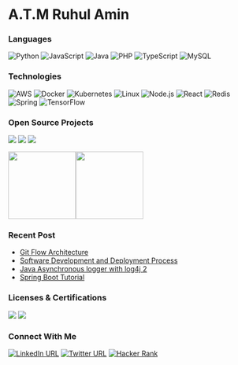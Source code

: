 # A.T.M Ruhul Amin


### Languages

![Python](https://img.shields.io/badge/-Python-000?&logo=Python)
![JavaScript](https://img.shields.io/badge/-JavaScript-000?&logo=JavaScript)
![Java](https://img.shields.io/badge/-Java-000?&logo=Java&logoColor=007396)
![PHP](https://img.shields.io/badge/-PHP-000?&logo=Php)
![TypeScript](https://img.shields.io/badge/-TypeScript-000?&logo=TypeScript)
![MySQL](https://img.shields.io/badge/-SQL-000?&logo=MySQL)

### Technologies

![AWS](https://img.shields.io/badge/-AWS-000?&logo=Amazon-AWS&logoColor=F90)
![Docker](https://img.shields.io/badge/-Docker-000?&logo=Docker)
![Kubernetes](https://img.shields.io/badge/-Kubernetes-000?&logo=Kubernetes)
![Linux](https://img.shields.io/badge/-Linux-000?&logo=Linux)
![Node.js](https://img.shields.io/badge/-Node.js-000?&logo=node.js)
![React](https://img.shields.io/badge/-React-000?&logo=React)
![Redis](https://img.shields.io/badge/-Redis-000?&logo=Redis)
![Spring](https://img.shields.io/badge/-Spring-000?&logo=Spring)
![TensorFlow](https://img.shields.io/badge/-TensorFlow-000?&logo=TensorFlow)

### Open Source Projects

[![](https://img.shields.io/badge/-🦠%20Releif%20Manager-000)](https://github.com/ruhulmus/Covid19-Relief-Management-PHP)
[![](https://img.shields.io/badge/-⚙️%20Coming%20Soon%20Template-000)](https://github.com/ruhulmus/Bootstrap-Coming-Soon-underconstruction-responsive-Template)
[![](https://img.shields.io/badge/-📃%20Project%20Documentation%20Template-000)](https://github.com/ruhulmus/Responsive-Template-Documentation#readme)


<a href="https://github.com/ruhulmus/"><img height="137px" src="https://github-readme-stats.vercel.app/api?username=ruhulmus&hide_title=true&hide_border=true&show_icons=true&include_all_commits=true&count_private=true&line_height=21&text_color=000&icon_color=000&bg_color=0f2027,20203a43,202c5364&theme=graywhite" /><!-- wi*quL3fcV --><img height="137px" src="https://github-readme-stats.vercel.app/api/top-langs/?username=ruhulmus&hide=html&hide_title=true&hide_border=true&layout=compact&langs_count=6&exclude_repo=comp426,Redventures-Movie-Quotes&text_color=fff&icon_color=fff&bg_color=adcbe3,4b6cb7,182848&theme=graywhite" /></a>

### Recent Post

- [Git Flow Architecture](https://github.com/ruhulmus/Git-Flow-Architecture#readme)
- [Software Development and Deployment Process](https://github.com/ruhulmus/Software-Development-and-Deployment-Process#readme)
- [Java Asynchronous logger with log4j 2](https://github.com/ruhulmus/logging-log4j2/tree/release-2.x/docs/log4j-java-async-logger#readme)
- [Spring Boot Tutorial](https://github.com/ruhulmus/spring-boot-tutorial)

### Licenses & Certifications

[![](https://images.credly.com/size/100x100/images/4bc21d8b-4afe-4fbd-9a90-a9de8bf7b240/AWS-SolArchitect-Associate-2020.png)](https://www.credly.com/badges/d432a9b2-aa31-42af-9339-14570158a151)
[![](https://media-exp1.licdn.com/dms/image/C560BAQHneWLNCPQgDA/company-logo_100_100/0/1641202397642?e=1653523200&v=beta&t=1uEHqMg2BOg4IMMA47KC7xdZCj9MhpLtwkbuQf8BMiY)](https://www.hackerrank.com/certificates/ab7789def6da)


### Connect With Me

[![LinkedIn URL](https://img.shields.io/static/v1?color=red&label=linkedin&logo=linkedin&logoColor=white&style=for-the-badge&message=Connect)](https://www.linkedin.com/in/atmruhulamin)
[![Twitter URL](https://img.shields.io/static/v1?color=red&label=Twitter%20&logo=twitter&logoColor=white&style=for-the-badge&message=Follow)](https://twitter.com/atmruhulamin)
[![Hacker Rank](https://img.shields.io/static/v1?color=red&label=Hacker%20Rank%20&logo=HackerRank&logoColor=white&style=for-the-badge&message=Follow)](https://www.hackerrank.com/ruhulmus)
